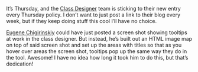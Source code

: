 It’s Thursday, and the [Class
Designer](http://blogs.msdn.com/classdesigner) team is sticking to their
new entry every Thursday policy. I don’t want to just post a link to
their blog every week, but if they keep doing stuff this cool I’ll have
no choice.

[Eugene
Chigirinskiy](http://blogs.msdn.com/classdesigner/archive/2005/03/03/384156.aspx)
could have just posted a screen shot showing tooltips at work in the
class designer. But instead, he’s built out an HTML image map on top of
said screen shot and set up the areas with titles so that as you hover
over areas the screen shot, tooltips pop up the same way they do in the
tool. Awesome! I have no idea how long it took him to do this, but
that’s dedication!

